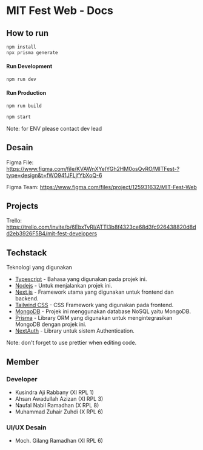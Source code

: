 # MIT Fest Web - Docs

## How to run

```sh
npm install
npx prisma generate
```

#### Run Development

```sh
npm run dev
```

#### Run Production

```sh
npm run build
```

```sh
npm start
```

Note: for ENV please contact dev lead

## Desain

Figma File: https://www.figma.com/file/KVAWnXYeIYGh2HM0osQvRO/MITFest-?type=design&t=fWO941JFLjfYbXoQ-6

Figma Team: https://www.figma.com/files/project/125931632/MIT-Fest-Web

## Projects

Trello: https://trello.com/invite/b/6EbxTvRI/ATTI3b8f4323ce68d3fc926438820d8dd2eb3926F5B4/mit-fest-developers

## Techstack

Teknologi yang digunakan

- [Typescript](https://www.typescriptlang.org/docs/) - Bahasa yang digunakan pada projek ini.
- [Nodejs](https://nodejs.org/) - Untuk menjalankan projek ini.
- [Next.js](https://nextjs.org/) - Framework utama yang digunakan untuk frontend dan backend.
- [Tailwind CSS](https://tailwindcss.com/) - CSS Framework yang digunakan pada frontend.
- [MongoDB](https://www.mongodb.com/) - Projek ini menggunakan database NoSQL yaitu MongoDB.
- [Prisma](https://prisma.io/) - Library ORM yang digunakan untuk mengintegrasikan MongoDB dengan projek ini.
- [NextAuth](https://next-auth.js.org/) - Library untuk sistem Authentication.

Note: don't forget to use prettier when editing code.

## Member

### Developer

- Kusindra Aji Rabbany (XI RPL 1)
- Ahsan Awadullah Azizan (XI RPL 3)
- Naufal Nabil Ramadhan (X RPL 8)
- Muhammad Zuhair Zuhdi (X RPL 6)

### UI/UX Desain

- Moch. Gilang Ramadhan (XI RPL 6)

